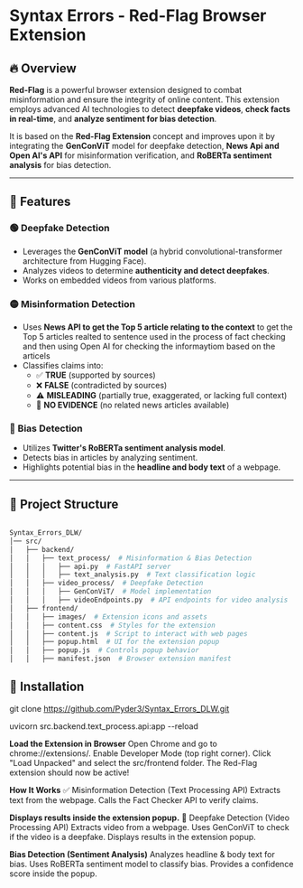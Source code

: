 # Syntax Errors - Red-Flag Browser Extension

## 🔥 Overview
**Red-Flag** is a powerful browser extension designed to combat misinformation and ensure the integrity of online content. This extension employs advanced AI technologies to detect **deepfake videos**, **check facts in real-time**, and **analyze sentiment for bias detection**.

It is based on the **Red-Flag Extension** concept and improves upon it by integrating the **GenConViT** model for deepfake detection, **News Api and Open AI's API** for misinformation verification, and **RoBERTa sentiment analysis** for bias detection.

---

## 🚀 Features

### 🟢 Deepfake Detection
- Leverages the **GenConViT model** (a hybrid convolutional-transformer architecture from Hugging Face).
- Analyzes videos to determine **authenticity and detect deepfakes**.
- Works on embedded videos from various platforms.

### 🟡 Misinformation Detection
- Uses **News API to get the Top 5 article relating to the context** to get the Top 5 articles realted to sentence used in the process of fact checking and then using Open 
 AI for checking the informaytiom based on the articels   
- Classifies claims into:
  - ✅ **TRUE** (supported by sources)
  - ❌ **FALSE** (contradicted by sources)
  - ⚠️ **MISLEADING** (partially true, exaggerated, or lacking full context)
  - 🤷 **NO EVIDENCE** (no related news articles available)

### 🔴 Bias Detection
- Utilizes **Twitter's RoBERTa sentiment analysis model**.
- Detects bias in articles by analyzing sentiment.
- Highlights potential bias in the **headline and body text** of a webpage.

---

## 📁 Project Structure

```bash

Syntax_Errors_DLW/
│── src/
│   ├── backend/
│   │   ├── text_process/  # Misinformation & Bias Detection
│   │   │   ├── api.py  # FastAPI server
│   │   │   ├── text_analysis.py  # Text classification logic
│   │   ├── video_process/  # Deepfake Detection
│   │   │   ├── GenConViT/  # Model implementation
│   │   │   ├── videoEndpoints.py  # API endpoints for video analysis
│   ├── frontend/
│   │   ├── images/  # Extension icons and assets
│   │   ├── content.css  # Styles for the extension
│   │   ├── content.js  # Script to interact with web pages
│   │   ├── popup.html  # UI for the extension popup
│   │   ├── popup.js  # Controls popup behavior
│   │   ├── manifest.json  # Browser extension manifest

```



## 🚀 Installation

git clone https://github.com/Pyder3/Syntax_Errors_DLW.git

uvicorn src.backend.text_process.api:app --reload



**Load the Extension in Browser**
Open Chrome and go to chrome://extensions/.
Enable Developer Mode (top right corner).
Click "Load Unpacked" and select the src/frontend folder.
The Red-Flag extension should now be active!


**How It Works**
✅ Misinformation Detection (Text Processing API)
Extracts text from the webpage.
Calls the Fact Checker API to verify claims.


**Displays results inside the extension popup.**
🎥 Deepfake Detection (Video Processing API)
Extracts video from a webpage.
Uses GenConViT to check if the video is a deepfake.
Displays results in the extension popup.


**Bias Detection (Sentiment Analysis)**
Analyzes headline & body text for bias.
Uses RoBERTa sentiment model to classify bias.
Provides a confidence score inside the popup.
